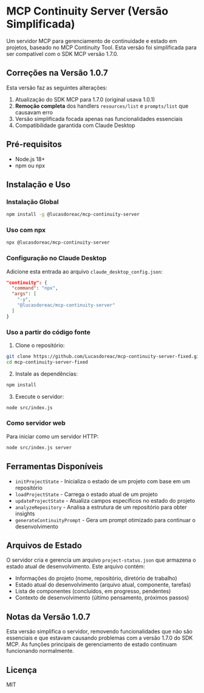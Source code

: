 # MCP Continuity Server (Versão Simplificada)

Um servidor MCP para gerenciamento de continuidade e estado em projetos, baseado no MCP Continuity Tool. Esta versão foi simplificada para ser compatível com o SDK MCP versão 1.7.0.

## Correções na Versão 1.0.7

Esta versão faz as seguintes alterações:

1. Atualização do SDK MCP para 1.7.0 (original usava 1.0.1)
2. **Remoção completa** dos handlers `resources/list` e `prompts/list` que causavam erro
3. Versão simplificada focada apenas nas funcionalidades essenciais
4. Compatibilidade garantida com Claude Desktop

## Pré-requisitos

- Node.js 18+
- npm ou npx

## Instalação e Uso

### Instalação Global

```bash
npm install -g @lucasdoreac/mcp-continuity-server
```

### Uso com npx

```bash
npx @lucasdoreac/mcp-continuity-server
```

### Configuração no Claude Desktop

Adicione esta entrada ao arquivo `claude_desktop_config.json`:

```json
"continuity": {
  "command": "npx",
  "args": [
    "-y",
    "@lucasdoreac/mcp-continuity-server"
  ]
}
```

### Uso a partir do código fonte

1. Clone o repositório:
```bash
git clone https://github.com/Lucasdoreac/mcp-continuity-server-fixed.git
cd mcp-continuity-server-fixed
```

2. Instale as dependências:
```bash
npm install
```

3. Execute o servidor:
```bash
node src/index.js
```

### Como servidor web

Para iniciar como um servidor HTTP:

```bash
node src/index.js server
```

## Ferramentas Disponíveis

* `initProjectState` - Inicializa o estado de um projeto com base em um repositório
* `loadProjectState` - Carrega o estado atual de um projeto
* `updateProjectState` - Atualiza campos específicos no estado do projeto
* `analyzeRepository` - Analisa a estrutura de um repositório para obter insights
* `generateContinuityPrompt` - Gera um prompt otimizado para continuar o desenvolvimento

## Arquivos de Estado

O servidor cria e gerencia um arquivo `project-status.json` que armazena o estado atual de desenvolvimento. Este arquivo contém:

* Informações do projeto (nome, repositório, diretório de trabalho)
* Estado atual do desenvolvimento (arquivo atual, componente, tarefas)
* Lista de componentes (concluídos, em progresso, pendentes)
* Contexto de desenvolvimento (último pensamento, próximos passos)

## Notas da Versão 1.0.7

Esta versão simplifica o servidor, removendo funcionalidades que não são essenciais e que estavam causando problemas com a versão 1.7.0 do SDK MCP. As funções principais de gerenciamento de estado continuam funcionando normalmente.

## Licença

MIT